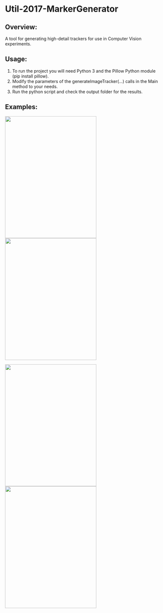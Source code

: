 # Util-2017-MarkerGenerator
## Overview:
A tool for generating high-detail trackers for use in Computer Vision experiments. 

## Usage:
1. To run the project you will need Python 3 and the Pillow Python module (pip install pillow). 
2. Modify the parameters of the generateImageTracker(...) calls in the Main method to your needs.
3. Run the python script and check the output folder for the results.

## Examples:
<img src="https://github.com/Tashiv/Util-2017-MarkerGenerator/blob/master/output/tracker-A.png" width="300" height="400"><img src="https://github.com/Tashiv/Util-2017-MarkerGenerator/blob/master/output/tracker-B.png" width="300" height="400">

<img src="https://github.com/Tashiv/Util-2017-MarkerGenerator/blob/master/output/tracker-C.png" width="300" height="400"><img src="https://github.com/Tashiv/Util-2017-MarkerGenerator/blob/master/output/tracker-D.png" width="300" height="400">
